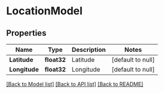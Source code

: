 # LocationModel

## Properties
Name | Type | Description | Notes
------------ | ------------- | ------------- | -------------
**Latitude** | **float32** | Latitude | [default to null]
**Longitude** | **float32** | Longitude | [default to null]

[[Back to Model list]](../README.md#documentation-for-models) [[Back to API list]](../README.md#documentation-for-api-endpoints) [[Back to README]](../README.md)


